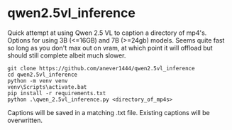 ﻿# qwen2.5vl_inference

Quick attempt at using Qwen 2.5 VL to caption a directory of mp4's. Options for using 3B (<=16GB) and 7B (>=24gb) models. Seems quite fast so long as you don't max out on vram, at which point it will offload but should still complete albeit much slower.
```
git clone https://github.com/anever1444/qwen2.5vl_inference
cd qwen2.5vl_inference
python -m venv venv
venv\Scripts\activate.bat
pip install -r requirements.txt
python .\qwen_2.5vl_inference.py <directory_of_mp4s>
```

Captions will be saved in a matching .txt file. Existing captions will be overwritten.
